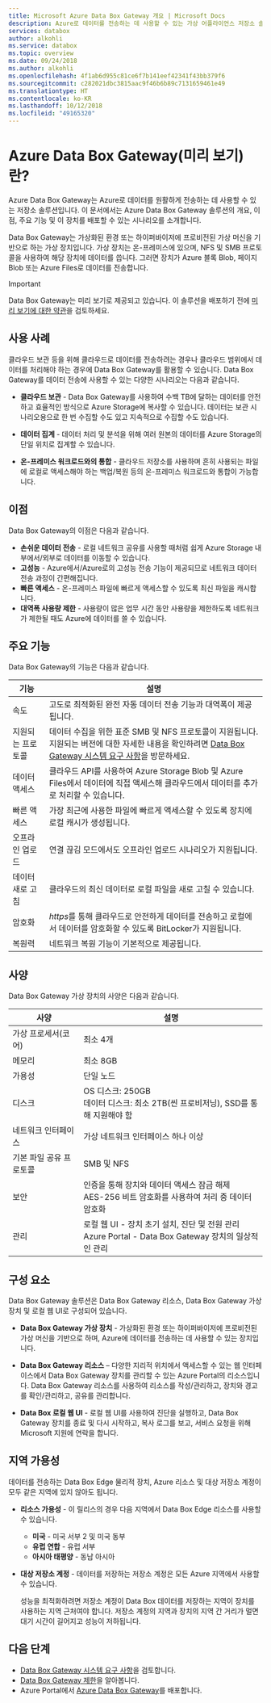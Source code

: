 ```yaml
---
title: Microsoft Azure Data Box Gateway 개요 | Microsoft Docs
description: Azure로 데이터를 전송하는 데 사용할 수 있는 가상 어플라이언스 저장소 솔루션인 Azure Data Box Gateway에 대해 설명합니다.
services: databox
author: alkohli
ms.service: databox
ms.topic: overview
ms.date: 09/24/2018
ms.author: alkohli
ms.openlocfilehash: 4f1ab6d955c81ce6f7b141eef42341f43bb379f6
ms.sourcegitcommit: c282021dbc3815aac9f46b6b89c7131659461e49
ms.translationtype: HT
ms.contentlocale: ko-KR
ms.lasthandoff: 10/12/2018
ms.locfileid: "49165320"
---
```

# <a name="what-is-azure-data-box-gateway-preview"></a>Azure Data Box Gateway(미리 보기)란? 

Azure Data Box Gateway는 Azure로 데이터를 원활하게 전송하는 데 사용할 수 있는 저장소 솔루션입니다. 이 문서에서는 Azure Data Box Gateway 솔루션의 개요, 이점, 주요 기능 및 이 장치를 배포할 수 있는 시나리오를 소개합니다. 

Data Box Gateway는 가상화된 환경 또는 하이퍼바이저에 프로비전된 가상 머신을 기반으로 하는 가상 장치입니다. 가상 장치는 온-프레미스에 있으며, NFS 및 SMB 프로토콜을 사용하여 해당 장치에 데이터를 씁니다. 그러면 장치가 Azure 블록 Blob, 페이지 Blob 또는 Azure Files로 데이터를 전송합니다. 

> [!IMPORTANT]
> Data Box Gateway는 미리 보기로 제공되고 있습니다. 이 솔루션을 배포하기 전에 [미리 보기에 대한 약관](https://azure.microsoft.com/support/legal/preview-supplemental-terms/)을 검토하세요.

## <a name="use-cases"></a>사용 사례

클라우드 보관 등을 위해 클라우드로 데이터를 전송하려는 경우나 클라우드 범위에서 데이터를 처리해야 하는 경우에 Data Box Gateway를 활용할 수 있습니다. Data Box Gateway를 데이터 전송에 사용할 수 있는 다양한 시나리오는 다음과 같습니다.

- **클라우드 보관** - Data Box Gateway를 사용하여 수백 TB에 달하는 데이터를 안전하고 효율적인 방식으로 Azure Storage에 복사할 수 있습니다. 데이터는 보관 시나리오용으로 한 번 수집할 수도 있고 지속적으로 수집할 수도 있습니다.

- **데이터 집계** - 데이터 처리 및 분석을 위해 여러 원본의 데이터를 Azure Storage의 단일 위치로 집계할 수 있습니다.  

- **온-프레미스 워크로드와의 통합** - 클라우드 저장소를 사용하며 흔히 사용되는 파일에 로컬로 액세스해야 하는 백업/복원 등의 온-프레미스 워크로드와 통합이 가능합니다. 

## <a name="benefits"></a>이점

Data Box Gateway의 이점은 다음과 같습니다.

- **손쉬운 데이터 전송** - 로컬 네트워크 공유를 사용할 때처럼 쉽게 Azure Storage 내부에서/외부로 데이터를 이동할 수 있습니다.  
- **고성능** - Azure에서/Azure로의 고성능 전송 기능이 제공되므로 네트워크 데이터 전송 과정이 간편해집니다. 
- **빠른 액세스** - 온-프레미스 파일에 빠르게 액세스할 수 있도록 최신 파일을 캐시합니다.  
- **대역폭 사용량 제한** - 사용량이 많은 업무 시간 동안 사용량을 제한하도록 네트워크가 제한될 때도 Azure에 데이터를 쓸 수 있습니다.  

## <a name="key-capabilities"></a>주요 기능

Data Box Gateway의 기능은 다음과 같습니다.

|기능 |설명  |
|---------|---------|
|속도     | 고도로 최적화된 완전 자동 데이터 전송 기능과 대역폭이 제공됩니다.|
|지원되는 프로토콜     | 데이터 수집을 위한 표준 SMB 및 NFS 프로토콜이 지원됩니다. <br> 지원되는 버전에 대한 자세한 내용을 확인하려면 [Data Box Gateway 시스템 요구 사항](data-box-gateway-system-requirements.md)을 방문하세요.|
|데이터 액세스     | 클라우드 API를 사용하여 Azure Storage Blob 및 Azure Files에서 데이터에 직접 액세스해 클라우드에서 데이터를 추가로 처리할 수 있습니다.|
|빠른 액세스     | 가장 최근에 사용한 파일에 빠르게 액세스할 수 있도록 장치에 로컬 캐시가 생성됩니다.|
|오프라인 업로드     | 연결 끊김 모드에서도 오프라인 업로드 시나리오가 지원됩니다.|
|데이터 새로 고침     | 클라우드의 최신 데이터로 로컬 파일을 새로 고칠 수 있습니다.|
|암호화    | *https*를 통해 클라우드로 안전하게 데이터를 전송하고 로컬에서 데이터를 암호화할 수 있도록 BitLocker가 지원됩니다.       |
|복원력     | 네트워크 복원 기능이 기본적으로 제공됩니다.        |


## <a name="specifications"></a>사양

Data Box Gateway 가상 장치의 사양은 다음과 같습니다.

| 사양                                          | 설명              |
|---------------------------------------------------------|--------------------------|
| 가상 프로세서(코어)   | 최소 4개 |            
| 메모리  | 최소 8GB|
| 가용성|단일 노드|
| 디스크| OS 디스크: 250GB <br> 데이터 디스크: 최소 2TB(씬 프로비저닝), SSD를 통해 지원해야 함|
| 네트워크 인터페이스|가상 네트워크 인터페이스 하나 이상|
| 기본 파일 공유 프로토콜|SMB 및 NFS  |
| 보안| 인증을 통해 장치와 데이터 액세스 잠금 해제 <br> AES-256 비트 암호화를 사용하여 처리 중 데이터 암호화|
| 관리| 로컬 웹 UI - 장치 초기 설치, 진단 및 전원 관리 <br> Azure Portal - Data Box Gateway 장치의 일상적인 관리       |


## <a name="components"></a>구성 요소

Data Box Gateway 솔루션은 Data Box Gateway 리소스, Data Box Gateway 가상 장치 및 로컬 웹 UI로 구성되어 있습니다.

* **Data Box Gateway 가상 장치** - 가상화된 환경 또는 하이퍼바이저에 프로비전된 가상 머신을 기반으로 하며, Azure에 데이터를 전송하는 데 사용할 수 있는 장치입니다. 
    
* **Data Box Gateway 리소스** – 다양한 지리적 위치에서 액세스할 수 있는 웹 인터페이스에서 Data Box Gateway 장치를 관리할 수 있는 Azure Portal의 리소스입니다. Data Box Gateway 리소스를 사용하여 리소스를 작성/관리하고, 장치와 경고를 확인/관리하고, 공유를 관리합니다.  

    <!--![The Data Box Gateway service in Azure portal](media/data-box-overview/data-box-Gateway-service1.png)-->

    <!--For more information, go to [Use the Data Box Gateway service to administer your Data Box Gateway device](data-box-gateway-portal-ui-admin.md).-->

* **Data Box 로컬 웹 UI** - 로컬 웹 UI를 사용하여 진단을 실행하고, Data Box Gateway 장치를 종료 및 다시 시작하고, 복사 로그를 보고, 서비스 요청을 위해 Microsoft 지원에 연락을 합니다.

    <!--![The Data Box Gateway local web UI](media/data-box-gateway-overview/data-box-gateway-local-web-ui.png)-->

    <!-- For information about using the web-based UI, go to [Use the web-based UI to administer your Data Box](data-box-gateway-portal-ui-admin.md).-->


## <a name="region-availability"></a>지역 가용성

데이터를 전송하는 Data Box Edge 물리적 장치, Azure 리소스 및 대상 저장소 계정이 모두 같은 지역에 있지 않아도 됩니다.

- **리소스 가용성** - 이 릴리스의 경우 다음 지역에서 Data Box Edge 리소스를 사용할 수 있습니다.
    - **미국** - 미국 서부 2 및 미국 동부
    - **유럽 연합** - 유럽 서부
    - **아시아 태평양** - 동남 아시아

- **대상 저장소 계정** - 데이터를 저장하는 저장소 계정은 모든 Azure 지역에서 사용할 수 있습니다. 

    성능을 최적화하려면 저장소 계정이 Data Box 데이터를 저장하는 지역이 장치를 사용하는 지역 근처여야 합니다. 저장소 계정의 지역과 장치의 지역 간 거리가 멀면 대기 시간이 길어지고 성능이 저하됩니다. 


## <a name="next-steps"></a>다음 단계

- [Data Box Gateway 시스템 요구 사항](data-box-gateway-system-requirements.md)을 검토합니다.
- [Data Box Gateway 제한](data-box-gateway-limits.md)을 알아봅니다.
- Azure Portal에서 [Azure Data Box Gateway](data-box-gateway-deploy-prep.md)를 배포합니다.




